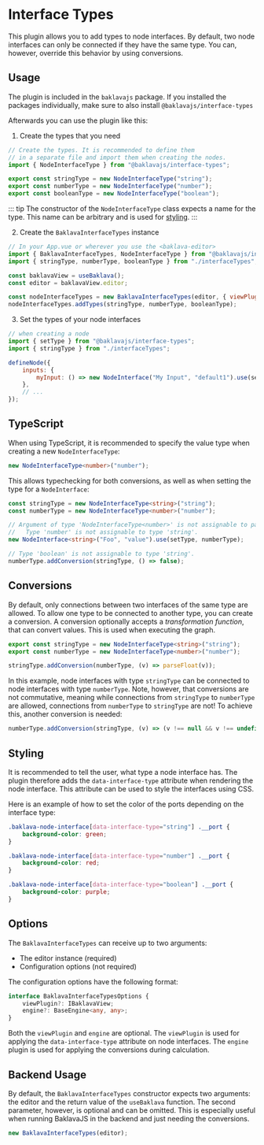 # Interface Types

This plugin allows you to add types to node interfaces.
By default, two node interfaces can only be connected if they have the same type.
You can, however, override this behavior by using conversions.

## Usage

The plugin is included in the `baklavajs` package.
If you installed the packages individually, make sure to also install `@baklavajs/interface-types`

Afterwards you can use the plugin like this:

1. Create the types that you need

```js
// Create the types. It is recommended to define them
// in a separate file and import them when creating the nodes.
import { NodeInterfaceType } from "@baklavajs/interface-types";

export const stringType = new NodeInterfaceType("string");
export const numberType = new NodeInterfaceType("number");
export const booleanType = new NodeInterfaceType("boolean");
```

::: tip
The constructor of the `NodeInterfaceType` class expects a name for the type. This name can be arbitrary and is used for [styling](#styling).
:::

2. Create the `BaklavaInterfaceTypes` instance

```js
// In your App.vue or wherever you use the <baklava-editor>
import { BaklavaInterfaceTypes, NodeInterfaceType } from "@baklavajs/interface-types";
import { stringType, numberType, booleanType } from "./interfaceTypes";

const baklavaView = useBaklava();
const editor = baklavaView.editor;

const nodeInterfaceTypes = new BaklavaInterfaceTypes(editor, { viewPlugin: baklavaView });
nodeInterfaceTypes.addTypes(stringType, numberType, booleanType);
```

3. Set the types of your node interfaces

```js
// when creating a node
import { setType } from "@baklavajs/interface-types";
import { stringType } from "./interfaceTypes";

defineNode({
    inputs: {
        myInput: () => new NodeInterface("My Input", "default1").use(setType, stringType),
    },
    // ...
});
```

## TypeScript

When using TypeScript, it is recommended to specify the value type when creating a new `NodeInterfaceType`:

```ts
new NodeInterfaceType<number>("number");
```

This allows typechecking for both conversions, as well as when setting the type for a `NodeInterface`:

```ts
const stringType = new NodeInterfaceType<string>("string");
const numberType = new NodeInterfaceType<number>("number");

// Argument of type 'NodeInterfaceType<number>' is not assignable to parameter of type 'NodeInterfaceType<string>'.
//   Type 'number' is not assignable to type 'string'.
new NodeInterface<string>("Foo", "value").use(setType, numberType);

// Type 'boolean' is not assignable to type 'string'.
numberType.addConversion(stringType, () => false);
```

## Conversions

By default, only connections between two interfaces of the same type are allowed.
To allow one type to be connected to another type, you can create a conversion.
A conversion optionally accepts a _transformation function_, that can convert values.
This is used when executing the graph.

```ts
export const stringType = new NodeInterfaceType<string>("string");
export const numberType = new NodeInterfaceType<number>("number");

stringType.addConversion(numberType, (v) => parseFloat(v));
```

In this example, node interfaces with type `stringType` can be connected to node interfaces with type `numberType`.
Note, however, that conversions are not commutative, meaning while connections from `stringType` to `numberType` are allowed, connections from `numberType` to `stringType` are not!
To achieve this, another conversion is needed:

```ts
numberType.addConversion(stringType, (v) => (v !== null && v !== undefined && v.toString()) || "0");
```

## Styling

It is recommended to tell the user, what type a node interface has.
The plugin therefore adds the `data-interface-type` attribute when rendering the node interface.
This attribute can be used to style the interfaces using CSS.

Here is an example of how to set the color of the ports depending on the interface type:

```css
.baklava-node-interface[data-interface-type="string"] .__port {
    background-color: green;
}

.baklava-node-interface[data-interface-type="number"] .__port {
    background-color: red;
}

.baklava-node-interface[data-interface-type="boolean"] .__port {
    background-color: purple;
}
```

## Options

The `BaklavaInterfaceTypes` can receive up to two arguments:

-   The editor instance (required)
-   Configuration options (not required)

The configuration options have the following format:

```ts
interface BaklavaInterfaceTypesOptions {
    viewPlugin?: IBaklavaView;
    engine?: BaseEngine<any, any>;
}
```

Both the `viewPlugin` and `engine` are optional. The `viewPlugin` is used for applying the `data-interface-type` attribute on node interfaces. The `engine` plugin is used for applying the conversions during calculation.

## Backend Usage

By default, the `BaklavaInterfaceTypes` constructor expects two arguments: the editor and the return value of the `useBaklava` function.
The second parameter, however, is optional and can be omitted.
This is especially useful when running BaklavaJS in the backend and just needing the conversions.

```js
new BaklavaInterfaceTypes(editor);
```
